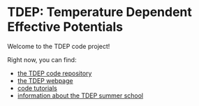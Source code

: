 # TDEP: Temperature Dependent Effective Potentials
Welcome to the TDEP code project!

Right now, you can find:

- [the TDEP code repository](https://github.com/tdep-developers/tdep)
- [the TDEP webpage](https://tdep-developers.github.io/tdep/)
- [code tutorials](https://github.com/tdep-developers/tdep-tutorials)
- [information about the TDEP summer school](https://liu.se/en/research/tdep2023)
